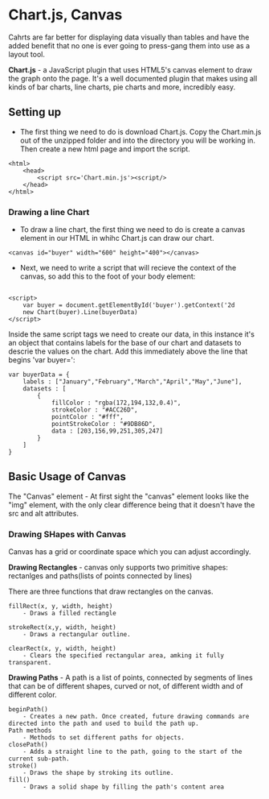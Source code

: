 # Chart.js, Canvas

Cahrts are far better for displaying data visually than tables and have the added benefit that no one is ever going to press-gang them into use as a layout tool.

**Chart.js** - a JavaScript plugin that uses HTML5's canvas element to draw the graph onto the page. It's a well documented plugin that makes using all kinds of bar charts, line charts, pie charts and more, incredibly easy.

## Setting up
- The first thing we need to do is download Chart.js. Copy the Chart.min.js out of the unzipped folder and into the directory you will be working in. Then create a new html page and import the script.

```
<html>
    <head>
        <script src='Chart.min.js'><script/>
    </head>
</html>
```

### Drawing a line Chart
- To draw a line chart, the first thing we need to do is create a canvas element in our HTML in whihc Chart.js can draw our chart.

```
<canvas id="buyer" width="600" height="400"></canvas>
```

- Next, we need to write a script that will recieve the context of the canvas, so add this to the foot of your body element:
```

<script>
    var buyer = document.getElementById('buyer').getContext('2d
    new Chart(buyer).Line(buyerData)
</script>
```

Inside the same script tags we need to create our data, in this instance it's an object that contains labels for the base of our chart and datasets to descrie the values on the chart. Add this immediately above the line that begins 'var buyer=':

```
var buyerData = {
	labels : ["January","February","March","April","May","June"],
	datasets : [
		{
			fillColor : "rgba(172,194,132,0.4)",
			strokeColor : "#ACC26D",
			pointColor : "#fff",
			pointStrokeColor : "#9DB86D",
			data : [203,156,99,251,305,247]
		}
	]
}
```

## Basic Usage of Canvas
The "Canvas" element - At first sight the "canvas" element looks like the "img" element, with the only clear difference being that it doesn't have the src and alt attributes.

### Drawing SHapes with Canvas
Canvas has a grid or coordinate space which you can adjust accordingly.

**Drawing Rectangles** - canvas only supports two primitive shapes: rectanlges and paths(lists of points connected by lines)

There are three functions that draw rectangles on the canvas.

```
fillRect(x, y, width, height)
    - Draws a filled rectangle

strokeRect(x,y, width, height)
    - Draws a rectangular outline.

clearRect(x, y, width, height)
    - Clears the specified rectangular area, amking it fully transparent.
```

**Drawing Paths** - A path is a list of points, connected by segments of lines that can be of different shapes, curved or not, of different width and of different color. 

```
beginPath()
    - Creates a new path. Once created, future drawing commands are directed into the path and used to build the path up.
Path methods
    - Methods to set different paths for objects.
closePath()
    - Adds a straight line to the path, going to the start of the current sub-path.
stroke()
    - Draws the shape by stroking its outline.
fill()
    - Draws a solid shape by filling the path's content area
```

